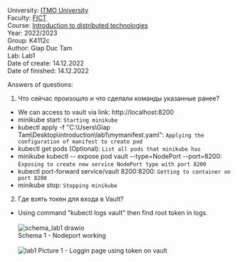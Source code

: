 University: [ITMO University](https://itmo.ru/ru/)<br>
Faculty: [FICT](https://fict.itmo.ru)<br>
Course: [Introduction to distributed technologies](https://github.com/itmo-ict-faculty/introduction-to-distributed-technologies)<br>
Year: 2022/2023<br>
Group: K4112c<br>
Author: Giap Duc Tam<br>
Lab: Lab1<br>
Date of create: 14.12.2022<br>
Date of finished: 14.12.2022<br>

Answers of questions:
1. Что сейчас произошло и что сделали команды указанные ранее?
- We can access to vault via link: http://localhost:8200
- minikube start: `Starting minikube`
- kubectl apply -f "C:\Users\Giap Tam\Desktop\introduction\lab1\mymanifest.yaml": `Applying the configuration of manifest to create pod`
- kubectl get pods (Optional): `List all pods that minikube has`
- minikube kubectl -- expose pod vault --type=NodePort --port=8200: `Exposing to create new service NodePort type with port 8200`
- kubectl port-forward service/vault 8200:8200: `Getting to container on port 8200`
- minikube stop: `Stopping minikube`

2. Где взять токен для входа в Vault?
- Using command "kubectl logs vault" then find root token in logs.<br><br>
![schema_lab1 drawio](https://user-images.githubusercontent.com/83900905/192099613-bd190993-6d22-4617-a061-63f447f61b27.png)
<br>Schema 1 - Nodeport working <br><br>
![lab1](https://user-images.githubusercontent.com/104643246/207836537-0c368538-984c-4234-8ce2-00929d19bb05.png)
Picture 1 - Loggin page using token on vault

